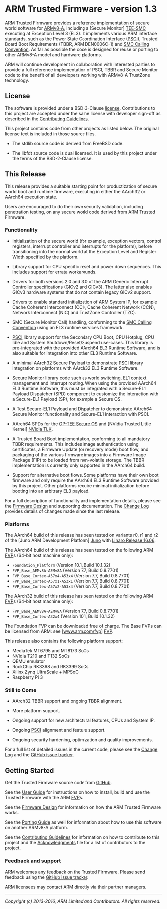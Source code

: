 ARM Trusted Firmware - version 1.3
==================================

ARM Trusted Firmware provides a reference implementation of secure world
software for [ARMv8-A], including a [Secure Monitor] [TEE-SMC] executing at
Exception Level 3 (EL3). It implements various ARM interface standards, such as
the Power State Coordination Interface ([PSCI]), Trusted Board Boot Requirements
(TBBR, ARM DEN0006C-1) and [SMC Calling Convention][SMCCC]. As far as possible
the code is designed for reuse or porting to other ARMv8-A model and hardware
platforms.

ARM will continue development in collaboration with interested parties to
provide a full reference implementation of PSCI, TBBR and Secure Monitor code
to the benefit of all developers working with ARMv8-A TrustZone technology.


License
-------

The software is provided under a BSD-3-Clause [license]. Contributions to this
project are accepted under the same license with developer sign-off as
described in the [Contributing Guidelines].

This project contains code from other projects as listed below. The original
license text is included in those source files.

*   The stdlib source code is derived from FreeBSD code.

*   The libfdt source code is dual licensed. It is used by this project under
    the terms of the BSD-2-Clause license.


This Release
------------

This release provides a suitable starting point for productization of secure
world boot and runtime firmware, executing in either the AArch32 or AArch64
execution state.

Users are encouraged to do their own security validation, including penetration
testing, on any secure world code derived from ARM Trusted Firmware.

### Functionality

*   Initialization of the secure world (for example, exception vectors, control
    registers, interrupt controller and interrupts for the platform), before
    transitioning into the normal world at the Exception Level and Register
    Width specified by the platform.

*   Library support for CPU specific reset and power down sequences. This
    includes support for errata workarounds.

*   Drivers for both versions 2.0 and 3.0 of the ARM Generic Interrupt
    Controller specifications (GICv2 and GICv3). The latter also enables GICv3
    hardware systems that do not contain legacy GICv2 support.

*   Drivers to enable standard initialization of ARM System IP, for example
    Cache Coherent Interconnect (CCI), Cache Coherent Network (CCN), Network
    Interconnect (NIC) and TrustZone Controller (TZC).

*   SMC (Secure Monitor Call) handling, conforming to the [SMC Calling
    Convention][SMCCC] using an EL3 runtime services framework.

*   [PSCI] library support for the Secondary CPU Boot, CPU Hotplug, CPU Idle
    and System Shutdown/Reset/Suspend use-cases.
    This library is pre-integrated with the provided AArch64 EL3 Runtime
    Software, and is also suitable for integration into other EL3 Runtime
    Software.

*   A minimal AArch32 Secure Payload to demonstrate [PSCI] library integration
    on platforms with AArch32 EL3 Runtime Software.

*   Secure Monitor library code such as world switching, EL1 context management
    and interrupt routing.
    When using the provided AArch64 EL3 Runtime Software, this must be
    integrated with a Secure-EL1 Payload Dispatcher (SPD) component to
    customize the interaction with a Secure-EL1 Payload (SP), for example a
    Secure OS.

*   A Test Secure-EL1 Payload and Dispatcher to demonstrate AArch64 Secure
    Monitor functionality and Secure-EL1 interaction with PSCI.

*   AArch64 SPDs for the [OP-TEE Secure OS] and [NVidia Trusted Little Kernel]
    [NVidia TLK].

*   A Trusted Board Boot implementation, conforming to all mandatory TBBR
    requirements. This includes image authentication using certificates, a
    Firmware Update (or recovery mode) boot flow, and packaging of the various
    firmware images into a Firmware Image Package (FIP) to be loaded from
    non-volatile storage.
    The TBBR implementation is currently only supported in the AArch64 build.

*   Support for alternative boot flows. Some platforms have their own boot
    firmware and only require the AArch64 EL3 Runtime Software provided by this
    project. Other platforms require minimal initialization before booting
    into an arbitrary EL3 payload.

For a full description of functionality and implementation details, please
see the [Firmware Design] and supporting documentation. The [Change Log]
provides details of changes made since the last release.

### Platforms

The AArch64 build of this release has been tested on variants r0, r1 and r2
of the [Juno ARM Development Platform] [Juno] with [Linaro Release 16.06].

The AArch64 build of this release has been tested on the following ARM
[FVP]s (64-bit host machine only):

*   `Foundation_Platform` (Version 10.1, Build 10.1.32)
*   `FVP_Base_AEMv8A-AEMv8A` (Version 7.7, Build 0.8.7701)
*   `FVP_Base_Cortex-A57x4-A53x4` (Version 7.7, Build 0.8.7701)
*   `FVP_Base_Cortex-A57x1-A53x1` (Version 7.7, Build 0.8.7701)
*   `FVP_Base_Cortex-A57x2-A53x4` (Version 7.7, Build 0.8.7701)

The AArch32 build of this release has been tested on the following ARM
[FVP]s (64-bit host machine only):

*   `FVP_Base_AEMv8A-AEMv8A` (Version 7.7, Build 0.8.7701)
*   `FVP_Base_Cortex-A32x4` (Version 10.1, Build 10.1.32)

The Foundation FVP can be downloaded free of charge. The Base FVPs can be
licensed from ARM: see [www.arm.com/fvp] [FVP].

This release also contains the following platform support:

*   MediaTek MT6795 and MT8173 SoCs
*   NVidia T210 and T132 SoCs
*   QEMU emulator
*   RockChip RK3368 and RK3399 SoCs
*   Xilinx Zynq UltraScale + MPSoC
*   Raspberry Pi 3

### Still to Come

*   AArch32 TBBR support and ongoing TBBR alignment.

*   More platform support.

*   Ongoing support for new architectural features, CPUs and System IP.

*   Ongoing [PSCI] alignment and feature support.

*   Ongoing security hardening, optimization and quality improvements.

For a full list of detailed issues in the current code, please see the [Change
Log] and the [GitHub issue tracker].


Getting Started
---------------

Get the Trusted Firmware source code from
[GitHub](https://www.github.com/ARM-software/arm-trusted-firmware).

See the [User Guide] for instructions on how to install, build and use
the Trusted Firmware with the ARM [FVP]s.

See the [Firmware Design] for information on how the ARM Trusted Firmware works.

See the [Porting Guide] as well for information about how to use this
software on another ARMv8-A platform.

See the [Contributing Guidelines] for information on how to contribute to this
project and the [Acknowledgments] file for a list of contributors to the
project.

### Feedback and support

ARM welcomes any feedback on the Trusted Firmware. Please send feedback using
the [GitHub issue tracker].

ARM licensees may contact ARM directly via their partner managers.


- - - - - - - - - - - - - - - - - - - - - - - - - -

_Copyright (c) 2013-2016, ARM Limited and Contributors. All rights reserved._


[License]:                  ./license.md "BSD license for ARM Trusted Firmware"
[Contributing Guidelines]:  ./contributing.md "Guidelines for contributors"
[Acknowledgments]:          ./acknowledgements.md "Contributor acknowledgments"
[Change Log]:               ./docs/change-log.md
[User Guide]:               ./docs/user-guide.md
[Firmware Design]:          ./docs/firmware-design.md
[Porting Guide]:            ./docs/porting-guide.md

[ARMv8-A]:               http://www.arm.com/products/processors/armv8-architecture.php "ARMv8-A Architecture"
[FVP]:                   http://www.arm.com/fvp "ARM's Fixed Virtual Platforms"
[Juno]:                  http://www.arm.com/products/tools/development-boards/versatile-express/juno-arm-development-platform.php "Juno ARM Development Platform"
[PSCI]:                  http://infocenter.arm.com/help/topic/com.arm.doc.den0022c/DEN0022C_Power_State_Coordination_Interface.pdf "Power State Coordination Interface PDD (ARM DEN 0022C)"
[SMCCC]:                 http://infocenter.arm.com/help/topic/com.arm.doc.den0028a/index.html "SMC Calling Convention PDD (ARM DEN 0028A)"
[TEE-SMC]:               http://www.arm.com/products/processors/technologies/trustzone/tee-smc.php "Secure Monitor and TEEs"
[GitHub issue tracker]:  https://github.com/ARM-software/tf-issues/issues
[OP-TEE Secure OS]:      https://github.com/OP-TEE/optee_os
[NVidia TLK]:            http://nv-tegra.nvidia.com/gitweb/?p=3rdparty/ote_partner/tlk.git;a=summary
[Linaro Release 16.06]:  https://community.arm.com/docs/DOC-10952#jive_content_id_Linaro_Release_1606
